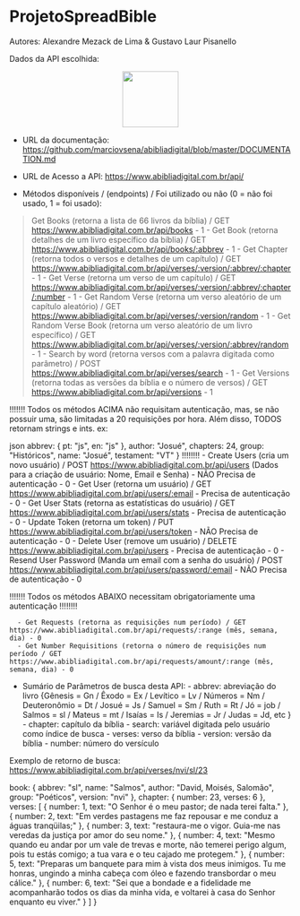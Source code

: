 # ProjetoSpreadBible
Autores: Alexandre Mezack de Lima & Gustavo Laur Pisanello

Dados da API escolhida:

<p align="center">
<img align="center" src = "https://user-images.githubusercontent.com/99992149/230115916-9f3e7ad6-e2f1-47cd-84b8-25514d7d6a2a.png" width="100px" heigth="100px"/>
</p>


-  URL da documentação: https://github.com/marciovsena/abibliadigital/blob/master/DOCUMENTATION.md
-  URL de Acesso a API: https://www.abibliadigital.com.br/api/

- Métodos disponíveis / (endpoints) / Foi utilizado ou não (0 = não foi usado, 1 = foi usado): 
>Get Books (retorna a lista de 66 livros da bíblia) / GET https://www.abibliadigital.com.br/api/books - 1
      - Get Book (retorna detalhes de um livro específico da bíblia) / GET https://www.abibliadigital.com.br/api/books/:abbrev - 1
      - Get Chapter (retorna todos o versos e detalhes de um capítulo) / GET https://www.abibliadigital.com.br/api/verses/:version/:abbrev/:chapter - 1
      - Get Verse (retorna um verso de um capítulo) / GET https://www.abibliadigital.com.br/api/verses/:version/:abbrev/:chapter/:number - 1
      - Get Random Verse (retorna um verso aleatório de um capítulo aleatório) / GET https://www.abibliadigital.com.br/api/verses/:version/random - 1
      - Get Random Verse Book (retorna um verso aleatório de um livro específico) / GET https://www.abibliadigital.com.br/api/verses/:version/:abbrev/random - 1 
      - Search by word (retorna versos com a palavra digitada como parâmetro) / POST https://www.abibliadigital.com.br/api/verses/search - 1
      - Get Versions (retorna todas as versões da bíblia e o número de versos) / GET https://www.abibliadigital.com.br/api/versions - 1
      
!!!!!!! Todos os métodos ACIMA não requisitam autenticação, mas, se não possuir uma, são limitadas a 20 requisições por hora. Além disso, TODOS retornam strings e ints. ex: 

json 
abbrev: {
pt: "js",
en: "js"
},
author: "Josué",
chapters: 24,
group: "Históricos",
name: "Josué",
testament: "VT"
} 
!!!!!!!!
      - Create Users (cria um novo usuário) / POST https://www.abibliadigital.com.br/api/users (Dados para a criação de usuário: Nome, Email e Senha) - NÃO Precisa de autenticação - 0
      - Get User (retorna um usuário) / GET https://www.abibliadigital.com.br/api/users/:email - Precisa de autenticação - 0
      - Get User Stats (retorna as estatísticas do usuário) / GET https://www.abibliadigital.com.br/api/users/stats - Precisa de autenticação - 0
      - Update Token (retorna um token) / PUT https://www.abibliadigital.com.br/api/users/token - NÃO Precisa de autenticação - 0
      - Delete User (remove um usuário) / DELETE https://www.abibliadigital.com.br/api/users - Precisa de autenticação - 0
      - Resend User Password (Manda um email com a senha do usuário) / POST https://www.abibliadigital.com.br/api/users/password/:email - NÃO Precisa de autenticação - 0
      
!!!!!!! Todos os métodos ABAIXO necessitam obrigatoriamente uma autenticação !!!!!!!!

      - Get Requests (retorna as requisições num período) / GET https://www.abibliadigital.com.br/api/requests/:range (mês, semana, dia) - 0
      - Get Number Requisitions (retorna o número de requisições num período / GET https://www.abibliadigital.com.br/api/requests/amount/:range (mês, semana, dia) - 0

- Sumário de Parâmetros de busca desta API:
      - abbrev: abreviação do livro {Gênesis = Gn / Êxodo = Ex / Levítico = Lv / Números = Nm / Deuteronômio = Dt / Josué = Js / Samuel = Sm / Ruth = Rt / Jó = job / Salmos = sl / Mateus = mt / Isaías = Is / Jeremias = Jr / Judas = Jd, etc }
      - chapter: capítulo da bíblia
      - search: variável digitada pelo usuário como índice de busca
      - verses: verso da bíblia
      - version: versão da bíblia
      - number: número do versículo
      
Exemplo de retorno de busca: https://www.abibliadigital.com.br/api/verses/nvi/sl/23

book: {
abbrev: "sl",
name: "Salmos",
author: "David, Moisés, Salomão",
group: "Poéticos",
version: "nvi"
},
chapter: {
number: 23,
verses: 6
},
verses: [
{
number: 1,
text: "O Senhor é o meu pastor; de nada terei falta."
},
{
number: 2,
text: "Em verdes pastagens me faz repousar e me conduz a águas tranqüilas;"
},
{
number: 3,
text: "restaura-me o vigor. Guia-me nas veredas da justiça por amor do seu nome."
},
{
number: 4,
text: "Mesmo quando eu andar por um vale de trevas e morte, não temerei perigo algum, pois tu estás comigo; a tua vara e o teu cajado me protegem."
},
{
number: 5,
text: "Preparas um banquete para mim à vista dos meus inimigos. Tu me honras, ungindo a minha cabeça com óleo e fazendo transbordar o meu cálice."
},
{
number: 6,
text: "Sei que a bondade e a fidelidade me acompanharão todos os dias da minha vida, e voltarei à casa do Senhor enquanto eu viver."
}
]
}
